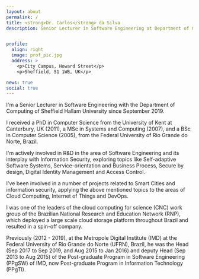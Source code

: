 ```yaml
---
layout: about
permalink: /
title: <strong>Dr. Carlos</strong> da Silva
description: Senior Lecturer in Software Engineering at Department of Computing of <a href="https://www.shu.ac.uk/">Sheffield Hallam University</a>.


profile:
  align: right
  image: prof_pic.jpg
  address: >
    <p>City Campus, Howard Street</p>
    <p>Sheffield, S1 1WB, UK</p>

news: true
social: true
---
```


I'm a Senior Lecturer in Software Engineering with the Department of Computing of Sheffield Hallam University since September 2019.

I received a PhD in Computer Science from the University of Kent at Canterbury, UK (2011), a MSc in Systems and Computing (2007), and a BSc in Computer Science (2005), from the Federal University of Rio Grande do Norte, Brazil.

I'm actively involved in R&D in the area of Software Engineering and its interplay with Information Security, exploring topics like Self-adaptive Software Systems, Service-orientation and Business Process, Secure by design, Digital Identity Management and Access Control.

I've been involved in a number of projects related to Smart Cities and information security, applying the above mentioned topics to the areas of Cloud Computing, Internet of Things and DevOps.

I was one of the leaders of the cloud computing for science (CNC) work group of the Brazilian National Research and Education Network (RNP), which deployed a large scale cloud storage platform throughout Brazil and resulted in a spin-off company.

Previously (2012 - 2019), at the Metropole Digital Institute (IMD) at the Federal University of Rio Grande do Norte (UFRN), Brazil, he was the Head (Sep 2017 to Sep 2019, and Aug 2015 to Jan 2016) and deputy Head (Sep 2013 to Aug 2015) of the Post-graduate Program in Software Engineering (PPgSW) of IMD, now Post-graduate Program in Information Technology (PPgTI).
